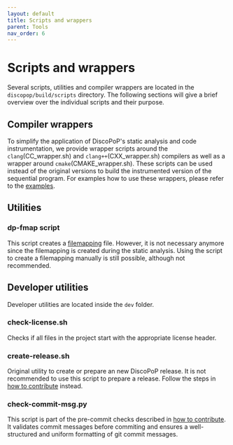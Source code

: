 ```yaml
---
layout: default
title: Scripts and wrappers
parent: Tools
nav_order: 6
---
```


# Scripts and wrappers
Several scripts, utilities and compiler wrappers are located in the `discopop/build/scripts` directory.
The following sections will give a brief overview over the individual scripts and their purpose.

## Compiler wrappers
To simplify the application of DiscoPoP's static analysis and code instrumentation, we provide wrapper scripts around the `clang`(CC_wrapper.sh) and `clang++`(CXX_wrapper.sh) compilers as well as a wrapper around `cmake`(CMAKE_wrapper.sh).
These scripts can be used instead of the original versions to build the instrumented version of the sequential program.
For examples how to use these wrappers, please refer to the [examples](../examples/examples.md).

## Utilities
### dp-fmap script
This script creates a [filemapping](../data/Filemapping.md) file. However, it is not necessary anymore since the filemapping is created during the static analysis. Using the script to create a filemapping manually is still possible, although not recommended.

## Developer utilities
Developer utilities are located inside the `dev` folder.
### check-license.sh
Checks if all files in the project start with the appropriate license header.
### create-release.sh
Original utility to create or prepare an new DiscoPoP release. It is not recommended to use this script to prepare a release. Follow the steps in [how to contribute](../How_to_contribute.md) instead.
### check-commit-msg.py
This script is part of the pre-commit checks described in [how to contribute](../How_to_contribute.md).
It validates commit messages before commiting and ensures a well-structured and uniform formatting of git commit messages.
